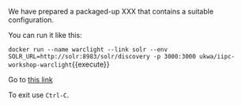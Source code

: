 

We have prepared a packaged-up XXX that contains a suitable configuration.

You can run it like this:

`docker run --name warclight --link solr --env SOLR_URL=http://solr:8983/solr/discovery -p 3000:3000 ukwa/iipc-workshop-warclight`{{execute}}

Go to [this link](https://[[HOST_SUBDOMAIN]]-3000-[[KATACODA_HOST]].environments.katacoda.com/)

To exit use `Ctrl-C`.
